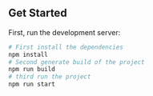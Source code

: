 ## Get Started

First, run the development server:

```bash
# First install the dependencies
npm install
# Second generate build of the project
npm run build
# third run the project
npm run start

```

